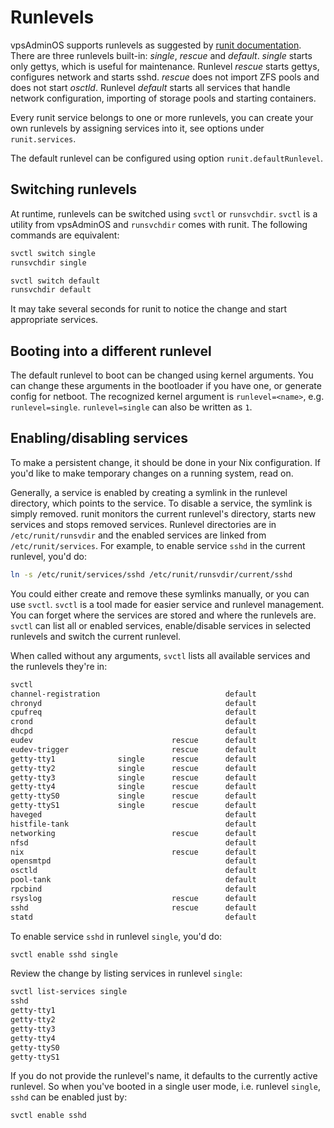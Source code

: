 # Runlevels
vpsAdminOS supports runlevels as suggested by
[runit documentation](http://smarden.org/runit/runlevels.html). There are
three runlevels built-in: *single*, *rescue* and *default*. *single* starts only
gettys, which is useful for maintenance. Runlevel *rescue* starts gettys,
configures network and starts sshd. *rescue* does not import ZFS pools and does
not start *osctld*. Runlevel *default* starts all services that
handle network configuration, importing of storage pools and starting
containers.

Every runit service belongs to one or more runlevels, you can create your own
runlevels by assigning services into it, see options under `runit.services`.

The default runlevel can be configured using option `runit.defaultRunlevel`.

## Switching runlevels
At runtime, runlevels can be switched using `svctl` or `runsvchdir`. `svctl`
is a utility from vpsAdminOS and `runsvchdir` comes with runit. The following
commands are equivalent:

```bash
svctl switch single
runsvchdir single

svctl switch default
runsvchdir default
```

It may take several seconds for runit to notice the change and start appropriate
services.

## Booting into a different runlevel
The default runlevel to boot can be changed using kernel arguments. You can
change these arguments in the bootloader if you have one, or generate config
for netboot. The recognized kernel argument is `runlevel=<name>`, e.g.
`runlevel=single`. `runlevel=single` can also be written as `1`.

## Enabling/disabling services
To make a persistent change, it should be done in your Nix configuration. If
you'd like to make temporary changes on a running system, read on.

Generally, a service is enabled by creating a symlink in the runlevel directory,
which points to the service. To disable a service, the symlink is simply removed.
runit monitors the current runlevel's directory, starts new services and stops
removed services. Runlevel directories are in `/etc/runit/runsvdir` and the
enabled services are linked from `/etc/runit/services`. For example, to enable
service `sshd` in the current runlevel, you'd do:

```bash
ln -s /etc/runit/services/sshd /etc/runit/runsvdir/current/sshd
```

You could either create and remove these symlinks manually, or you can use
`svctl`. `svctl` is a tool made for easier service and runlevel management.
You can forget where the services are stored and where the runlevels are.
`svctl` can list all or enabled services, enable/disable services in selected
runlevels and switch the current runlevel.

When called without any arguments, `svctl` lists all available services and the
runlevels they're in:

```bash
svctl
channel-registration                            default   
chronyd                                         default   
cpufreq                                         default   
crond                                           default   
dhcpd                                           default   
eudev                               rescue      default   
eudev-trigger                       rescue      default   
getty-tty1              single      rescue      default   
getty-tty2              single      rescue      default   
getty-tty3              single      rescue      default   
getty-tty4              single      rescue      default   
getty-ttyS0             single      rescue      default   
getty-ttyS1             single      rescue      default   
haveged                                         default   
histfile-tank                                   default   
networking                          rescue      default   
nfsd                                            default   
nix                                 rescue      default   
opensmtpd                                       default   
osctld                                          default   
pool-tank                                       default   
rpcbind                                         default   
rsyslog                             rescue      default   
sshd                                rescue      default   
statd                                           default   
```

To enable service `sshd` in runlevel `single`, you'd do:

```bash
svctl enable sshd single
```

Review the change by listing services in runlevel `single`:

```bash
svctl list-services single
sshd
getty-tty1
getty-tty2
getty-tty3
getty-tty4
getty-ttyS0
getty-ttyS1
```

If you do not provide the runlevel's name, it defaults to the currently active
runlevel. So when you've booted in a single user mode, i.e. runlevel `single`,
`sshd` can be enabled just by:

```bash
svctl enable sshd
```
